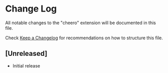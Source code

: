 # Change Log

All notable changes to the "cheero" extension will be documented in this file.

Check [Keep a Changelog](http://keepachangelog.com/) for recommendations on how to structure this file.

## [Unreleased]

- Initial release